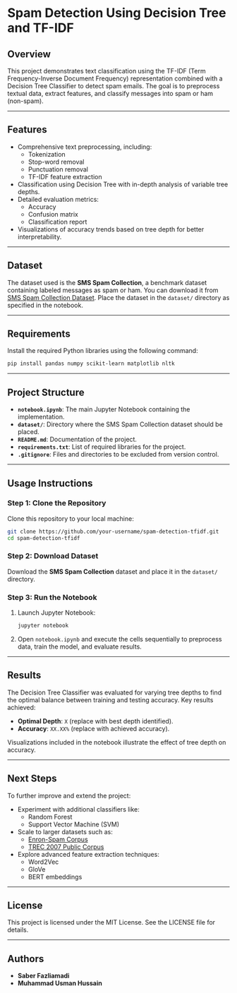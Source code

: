 # Spam Detection Using Decision Tree and TF-IDF

## Overview
This project demonstrates text classification using the TF-IDF (Term Frequency-Inverse Document Frequency) representation combined with a Decision Tree Classifier to detect spam emails. The goal is to preprocess textual data, extract features, and classify messages into spam or ham (non-spam).

---

## Features
- Comprehensive text preprocessing, including:
  - Tokenization
  - Stop-word removal
  - Punctuation removal
  - TF-IDF feature extraction
- Classification using Decision Tree with in-depth analysis of variable tree depths.
- Detailed evaluation metrics:
  - Accuracy
  - Confusion matrix
  - Classification report
- Visualizations of accuracy trends based on tree depth for better interpretability.

---

## Dataset
The dataset used is the **SMS Spam Collection**, a benchmark dataset containing labeled messages as spam or ham. You can download it from [SMS Spam Collection Dataset](https://archive.ics.uci.edu/ml/datasets/sms+spam+collection). Place the dataset in the `dataset/` directory as specified in the notebook.

---

## Requirements
Install the required Python libraries using the following command:

```bash
pip install pandas numpy scikit-learn matplotlib nltk
```

---

## Project Structure
- **`notebook.ipynb`**: The main Jupyter Notebook containing the implementation.
- **`dataset/`**: Directory where the SMS Spam Collection dataset should be placed.
- **`README.md`**: Documentation of the project.
- **`requirements.txt`**: List of required libraries for the project.
- **`.gitignore`**: Files and directories to be excluded from version control.

---

## Usage Instructions

### Step 1: Clone the Repository
Clone this repository to your local machine:

```bash
git clone https://github.com/your-username/spam-detection-tfidf.git
cd spam-detection-tfidf
```

### Step 2: Download Dataset
Download the **SMS Spam Collection** dataset and place it in the `dataset/` directory.

### Step 3: Run the Notebook
1. Launch Jupyter Notebook:
   ```bash
   jupyter notebook
   ```
2. Open `notebook.ipynb` and execute the cells sequentially to preprocess data, train the model, and evaluate results.

---

## Results
The Decision Tree Classifier was evaluated for varying tree depths to find the optimal balance between training and testing accuracy. Key results achieved:

- **Optimal Depth**: `X` (replace with best depth identified).
- **Accuracy**: `XX.XX%` (replace with achieved accuracy).

Visualizations included in the notebook illustrate the effect of tree depth on accuracy.

---

## Next Steps
To further improve and extend the project:
- Experiment with additional classifiers like:
  - Random Forest
  - Support Vector Machine (SVM)
- Scale to larger datasets such as:
  - [Enron-Spam Corpus](http://www.aueb.gr/users/ion/data/enron-spam/)
  - [TREC 2007 Public Corpus](http://plg.uwaterloo.ca/~gvcormac/treccorpus07/)
- Explore advanced feature extraction techniques:
  - Word2Vec
  - GloVe
  - BERT embeddings

---

## License
This project is licensed under the MIT License. See the LICENSE file for details.

---

## Authors
- **Saber Fazliamadi**  
- **Muhammad Usman Hussain**
